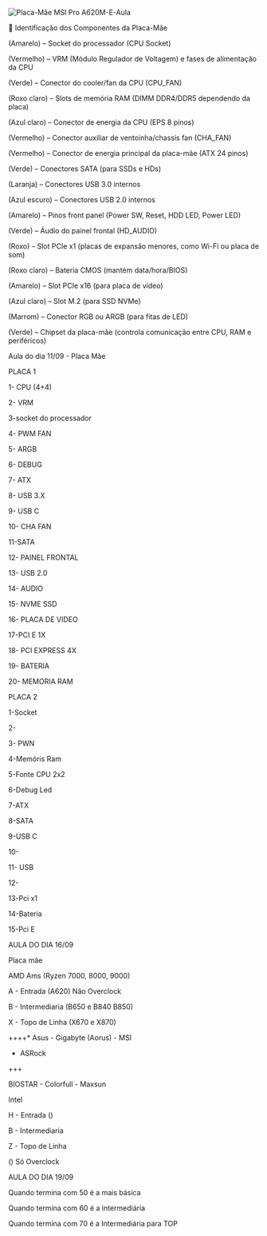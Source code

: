 ![Placa-Mãe MSI Pro A620M-E-Aula](https://github.com/user-attachments/assets/f119330a-6d8e-462f-86ca-3c24d85e08c2)

🔹 Identificação dos Componentes da Placa-Mãe

(Amarelo) – Socket do processador (CPU Socket)

(Vermelho) – VRM (Módulo Regulador de Voltagem) e fases de alimentação da CPU

(Verde) – Conector do cooler/fan da CPU (CPU_FAN)

(Roxo claro) – Slots de memória RAM (DIMM DDR4/DDR5 dependendo da placa)

(Azul claro) – Conector de energia da CPU (EPS 8 pinos)

(Vermelho) – Conector auxiliar de ventoinha/chassis fan (CHA_FAN)

(Vermelho) – Conector de energia principal da placa-mãe (ATX 24 pinos)

(Verde) – Conectores SATA (para SSDs e HDs)

(Laranja) – Conectores USB 3.0 internos

(Azul escuro) – Conectores USB 2.0 internos

(Amarelo) – Pinos front panel (Power SW, Reset, HDD LED, Power LED)

(Verde) – Áudio do painel frontal (HD_AUDIO)

(Roxo) – Slot PCIe x1 (placas de expansão menores, como Wi-Fi ou placa de som)

(Roxo claro) – Bateria CMOS (mantém data/hora/BIOS)

(Amarelo) – Slot PCIe x16 (para placa de vídeo)

(Azul claro) – Slot M.2 (para SSD NVMe)

(Marrom) – Conector RGB ou ARGB (para fitas de LED)

(Verde) – Chipset da placa-mãe (controla comunicação entre CPU, RAM e periféricos)

Aula do dia 11/09 - Placa Mãe


PLACA 1


1- CPU (4+4)

2- VRM

3-socket do processador

4- PWM FAN

5- ARGB

6- DEBUG

7- ATX

8- USB 3.X

9- USB C

10- CHA FAN

11-SATA

12- PAINEL FRONTAL

13- USB 2.0

14- AUDIO

15- NVME SSD

16- PLACA DE VIDEO

17-PCI E 1X

18- PCI EXPRESS 4X

19- BATERIA

20- MEMORIA RAM

PLACA 2

1-Socket

2-

3- PWN

4-Memóris Ram

5-Fonte CPU 2x2

6-Debug Led

7-ATX

8-SATA

9-USB C

10- 

11- USB

12-

13-Pci x1

14-Bateria 

15-Pci E

AULA DO DIA 16/09

Placa mãe

AMD Ams (Ryzen 7000, 8000, 9000)

A - Entrada (A620) Não Overclock

B - Intermediaria (B650 e B840 B850)

X - Topo de Linha (X670 e X870)


++++* Asus - Gigabyte (Aorus) - MSI

- ASRock


+++

BIOSTAR - Colorfull - Maxsun

Intel


H - Entrada ()

B - Intermediaria

Z - Topo de Linha

() Só Overclock

AULA DO DIA 19/09

Quando termina com 50 é a mais básica

Quando termina com 60 é a intermediária

Quando termina com 70 é a Intermediária para TOP




